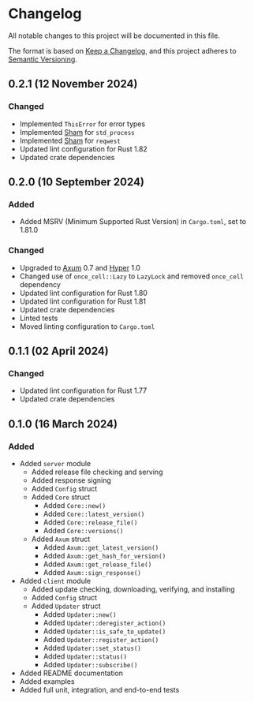 # Changelog

[Axum]:                https://crates.io/crates/axum
[Hyper]:               https://crates.io/crates/hyper
[Sham]:                https://crates.io/crates/sham
[Keep a Changelog]:    https://keepachangelog.com/en/1.0.0/
[Semantic Versioning]: https://semver.org/spec/v2.0.0.html

All notable changes to this project will be documented in this file.

The format is based on [Keep a Changelog][], and this project adheres to
[Semantic Versioning][].


## 0.2.1 (12 November 2024)

### Changed

  - Implemented `ThisError` for error types
  - Implemented [Sham][] for `std_process`
  - Implemented [Sham][] for `reqwest`
  - Updated lint configuration for Rust 1.82
  - Updated crate dependencies


## 0.2.0 (10 September 2024)

### Added

  - Added MSRV (Minimum Supported Rust Version) in `Cargo.toml`, set to 1.81.0

### Changed

  - Upgraded to [Axum][] 0.7 and [Hyper][] 1.0
  - Changed use of `once_cell::Lazy` to `LazyLock` and removed `once_cell`
    dependency
  - Updated lint configuration for Rust 1.80
  - Updated lint configuration for Rust 1.81
  - Updated crate dependencies
  - Linted tests
  - Moved linting configuration to `Cargo.toml`


## 0.1.1 (02 April 2024)

### Changed

  - Updated lint configuration for Rust 1.77
  - Updated crate dependencies


## 0.1.0 (16 March 2024)

### Added

  - Added `server` module
      - Added release file checking and serving
      - Added response signing
      - Added `Config` struct
      - Added `Core` struct
          - Added `Core::new()`
          - Added `Core::latest_version()`
          - Added `Core::release_file()`
          - Added `Core::versions()`
      - Added `Axum` struct
          - Added `Axum::get_latest_version()`
          - Added `Axum::get_hash_for_version()`
          - Added `Axum::get_release_file()`
          - Added `Axum::sign_response()`
  - Added `client` module
      - Added update checking, downloading, verifying, and installing
      - Added `Config` struct
      - Added `Updater` struct
          - Added `Updater::new()`
          - Added `Updater::deregister_action()`
          - Added `Updater::is_safe_to_update()`
          - Added `Updater::register_action()`
          - Added `Updater::set_status()`
          - Added `Updater::status()`
          - Added `Updater::subscribe()`
  - Added README documentation
  - Added examples
  - Added full unit, integration, and end-to-end tests


